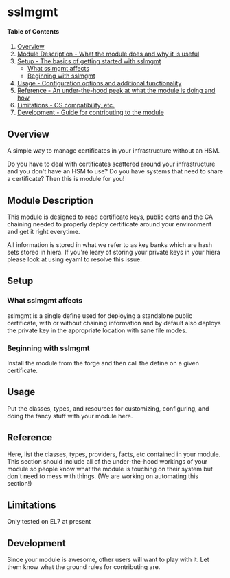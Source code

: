 # sslmgmt

#### Table of Contents

1. [Overview](#overview)
2. [Module Description - What the module does and why it is useful](#module-description)
3. [Setup - The basics of getting started with sslmgmt](#setup)
    * [What sslmgmt affects](#what-sslmgmt-affects)
    * [Beginning with sslmgmt](#beginning-with-sslmgmt)
4. [Usage - Configuration options and additional functionality](#usage)
5. [Reference - An under-the-hood peek at what the module is doing and how](#reference)
5. [Limitations - OS compatibility, etc.](#limitations)
6. [Development - Guide for contributing to the module](#development)

## Overview

A simple way to manage certificates in your infrastructure without an
HSM.

Do you have to deal with certificates scattered around your
infrastructure and you don't have an HSM to use? Do you have systems
that need to share a certificate? Then this is module for you!

## Module Description

This module is designed to read certificate keys, public certs and the
CA chaining needed to properly deploy certificate around your
environment and get it right everytime.

All information is stored in what we refer to as key banks which are
hash sets stored in hiera. If you're leary of storing your private keys
in your hiera please look at using eyaml to resolve this issue.

## Setup

### What sslmgmt affects

sslmgmt is a single define used for deploying a standalone public
certificate, with or without chaining information and by default also
deploys the private key in the appropriate location with sane file
modes.

### Beginning with sslmgmt

Install the module from the forge and then call the define on a given
certificate.

## Usage

Put the classes, types, and resources for customizing, configuring, and doing
the fancy stuff with your module here.

## Reference

Here, list the classes, types, providers, facts, etc contained in your module.
This section should include all of the under-the-hood workings of your module so
people know what the module is touching on their system but don't need to mess
with things. (We are working on automating this section!)

## Limitations

Only tested on EL7 at present

## Development

Since your module is awesome, other users will want to play with it. Let them
know what the ground rules for contributing are.
